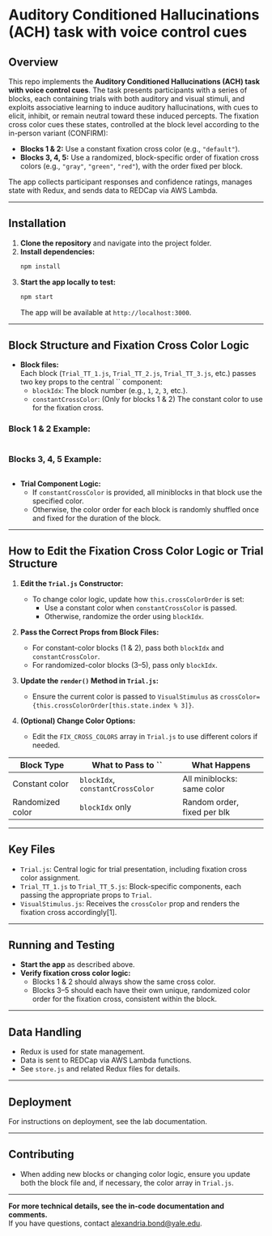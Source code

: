 # Auditory Conditioned Hallucinations (ACH) task with voice control cues

## Overview

This repo implements the **Auditory Conditioned Hallucinations (ACH) task with voice control cues**. The task presents participants with a series of blocks, each containing trials with both auditory and visual stimuli, and exploits associative learning to induce auditory hallucinations, with cues to elicit, inhibit, or remain neutral toward these induced percepts. The fixation cross color cues these states, controlled at the block level according to the in-person variant (CONFIRM):

- **Blocks 1 & 2:** Use a constant fixation cross color (e.g., `"default"`).
- **Blocks 3, 4, 5:** Use a randomized, block-specific order of fixation cross colors (e.g., `"gray"`, `"green"`, `"red"`), with the order fixed per block.

The app collects participant responses and confidence ratings, manages state with Redux, and sends data to REDCap via AWS Lambda.

---

## Installation

1. **Clone the repository** and navigate into the project folder.
2. **Install dependencies:**
   ```bash
   npm install
   ```
3. **Start the app locally to test:**
   ```bash
   npm start
   ```
   The app will be available at `http://localhost:3000`.

---

## Block Structure and Fixation Cross Color Logic

- **Block files:**  
  Each block (`Trial_TT_1.js`, `Trial_TT_2.js`, `Trial_TT_3.js`, etc.) passes two key props to the central `` component:
  - `blockIdx`: The block number (e.g., `1`, `2`, `3`, etc.).
  - `constantCrossColor`: (Only for blocks 1 & 2) The constant color to use for the fixation cross.

### Block 1 & 2 Example:
```jsx

```

### Blocks 3, 4, 5 Example:
```jsx

```

- **Trial Component Logic:**
  - If `constantCrossColor` is provided, all miniblocks in that block use the specified color.
  - Otherwise, the color order for each block is randomly shuffled once and fixed for the duration of the block.

---

## How to Edit the Fixation Cross Color Logic or Trial Structure

1. **Edit the `Trial.js` Constructor:**
   - To change color logic, update how `this.crossColorOrder` is set:
     - Use a constant color when `constantCrossColor` is passed.
     - Otherwise, randomize the order using `blockIdx`.

2. **Pass the Correct Props from Block Files:**
   - For constant-color blocks (1 & 2), pass both `blockIdx` and `constantCrossColor`.
   - For randomized-color blocks (3–5), pass only `blockIdx`.

3. **Update the `render()` Method in `Trial.js`:**
   - Ensure the current color is passed to `VisualStimulus` as `crossColor={this.crossColorOrder[this.state.index % 3]}`.

4. **(Optional) Change Color Options:**
   - Edit the `FIX_CROSS_COLORS` array in `Trial.js` to use different colors if needed.

| Block Type       | What to Pass to ``              | What Happens                |
|------------------|------------------------------------------|-----------------------------|
| Constant color   | `blockIdx`, `constantCrossColor`         | All miniblocks: same color  |
| Randomized color | `blockIdx` only                          | Random order, fixed per blk |

---

## Key Files

- `Trial.js`: Central logic for trial presentation, including fixation cross color assignment.
- `Trial_TT_1.js` to `Trial_TT_5.js`: Block-specific components, each passing the appropriate props to `Trial`.
- `VisualStimulus.js`: Receives the `crossColor` prop and renders the fixation cross accordingly[1].

---

## Running and Testing

- **Start the app** as described above.
- **Verify fixation cross color logic:**
  - Blocks 1 & 2 should always show the same cross color.
  - Blocks 3–5 should each have their own unique, randomized color order for the fixation cross, consistent within the block.

---

## Data Handling

- Redux is used for state management.
- Data is sent to REDCap via AWS Lambda functions.
- See `store.js` and related Redux files for details.

---

## Deployment

For instructions on deployment, see the lab documentation.

---

## Contributing

- When adding new blocks or changing color logic, ensure you update both the block file and, if necessary, the color array in `Trial.js`.

---

**For more technical details, see the in-code documentation and comments.**  
If you have questions, contact alexandria.bond@yale.edu.
